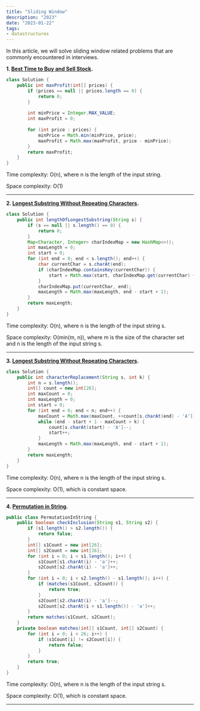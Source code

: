 ```yaml
---
title: "Sliding Window"
description: "2023"
date: "2023-01-22"
tags:
- datastructures
---
```


In this article, we will solve sliding window related problems that are commonly encountered in interviews.

**1. [Best Time to Buy and Sell Stock](https://leetcode.com/problems/best-time-to-buy-and-sell-stock/).**
```java
class Solution {
    public int maxProfit(int[] prices) {
        if (prices == null || prices.length == 0) {
            return 0;
        }
        
        int minPrice = Integer.MAX_VALUE;
        int maxProfit = 0;
        
        for (int price : prices) {
            minPrice = Math.min(minPrice, price);
            maxProfit = Math.max(maxProfit, price - minPrice);
        }
        return maxProfit;
    }
}

```
Time complexity:  O(n), where n is the length of the input string.

Space complexity: O(1)

---

**2. [Longest Substring Without Repeating Characters](https://leetcode.com/problems/longest-substring-without-repeating-characters/).**
```java
class Solution {
    public int lengthOfLongestSubstring(String s) {
        if (s == null || s.length() == 0) {
            return 0;
        }
        Map<Character, Integer> charIndexMap = new HashMap<>();
        int maxLength = 0;
        int start = 0;
        for (int end = 0; end < s.length(); end++) {
            char currentChar = s.charAt(end);
            if (charIndexMap.containsKey(currentChar)) {
                start = Math.max(start, charIndexMap.get(currentChar) + 1);
            }
            charIndexMap.put(currentChar, end);
            maxLength = Math.max(maxLength, end - start + 1);
        }
        return maxLength;
    }
}

```
Time complexity:  O(n), where n is the length of the input string s.

Space complexity: O(min(m, n)), where m is the size of the character set and n is the length of the input string s.

---

**3. [Longest Substring Without Repeating Characters](https://leetcode.com/problems/longest-substring-without-repeating-characters/).**
```java
class Solution {
    public int characterReplacement(String s, int k) {
        int n = s.length();
        int[] count = new int[26];
        int maxCount = 0;
        int maxLength = 0;
        int start = 0;
        for (int end = 0; end < n; end++) {
            maxCount = Math.max(maxCount, ++count[s.charAt(end) - 'A']);
            while (end - start + 1 - maxCount > k) {
                count[s.charAt(start) - 'A']--;
                start++;
            }
            maxLength = Math.max(maxLength, end - start + 1);
        }
        return maxLength;
    }
}

```
Time complexity:  O(n), where n is the length of the input string s.

Space complexity:  O(1), which is constant space.

---

**4. [Permutation in String](https://leetcode.com/problems/permutation-in-string).**
```java
public class PermutationInString {
    public boolean checkInclusion(String s1, String s2) {
        if (s1.length() > s2.length()) {
            return false;
        }
        int[] s1Count = new int[26];
        int[] s2Count = new int[26];
        for (int i = 0; i < s1.length(); i++) {
            s1Count[s1.charAt(i) - 'a']++;
            s2Count[s2.charAt(i) - 'a']++;
        }
        for (int i = 0; i < s2.length() - s1.length(); i++) {
            if (matches(s1Count, s2Count)) {
                return true;
            }
            s2Count[s2.charAt(i) - 'a']--;
            s2Count[s2.charAt(i + s1.length()) - 'a']++;
        }
        return matches(s1Count, s2Count);
    }
    private boolean matches(int[] s1Count, int[] s2Count) {
        for (int i = 0; i < 26; i++) {
            if (s1Count[i] != s2Count[i]) {
                return false;
            }
        }
        return true;
    }
}
```
Time complexity:  O(n), where n is the length of the input string s.

Space complexity:  O(1), which is constant space.

---
